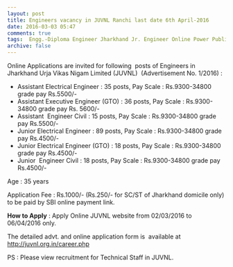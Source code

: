 ```yaml
---
layout: post
title: Engineers vacancy in JUVNL Ranchi last date 6th April-2016   
date: 2016-03-03 05:47
comments: true
tags:  Engg.-Diploma Engineer Jharkhand Jr. Engineer Online Power Public-Sector 
archive: false
---
```

Online Applications are invited for following  posts of Engineers in Jharkhand Urja Vikas Nigam Limited (JUVNL)  (Advertisement No. 1/2016) :

- Assistant Electrical Engineer : 35 posts, Pay Scale : Rs.9300-34800 grade pay Rs.5500/-
- Assistant Executive Engineer (GTO) : 36 posts, Pay Scale : Rs.9300-34800 grade pay Rs. 5600/-
- Assistant  Engineer Civil : 15 posts, Pay Scale : Rs.9300-34800 grade pay Rs.5500/-
- Junior Electrical Engineer : 89 posts, Pay Scale : Rs.9300-34800 grade pay Rs.4500/- 
- Junior Electrical Engineer (GTO) : 18 posts, Pay Scale : Rs.9300-34800 grade pay Rs.4500/-
- Junior  Engineer Civil : 18 posts, Pay Scale : Rs.9300-34800 grade pay Rs.4500/- 

Age : 35 years 

Application Fee : Rs.1000/- (Rs.250/- for SC/ST of Jharkhand domicile only) to be paid by SBI online payment link. 

**How to Apply** : Apply Online JUVNL website from 02/03/2016 to 06/04/2016 only.



The detailed advt. and online application form is  available at <http://juvnl.org.in/career.php>

PS : Please view recruitment for Technical Staff in JUVNL. 
